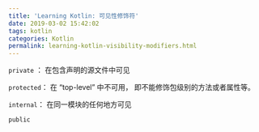 ```yaml
---
title: 'Learning Kotlin: 可见性修饰符'
date: 2019-03-02 15:42:02
tags: kotlin
categories: Kotlin
permalink: learning-kotlin-visibility-modifiers.html
---
```


`private` ： 在包含声明的源文件中可见

`protected`： 在 “top-level” 中不可用， 即不能修饰包级别的方法或者属性等。

`internal`： 在同一模块的任何地方可见

`public`

